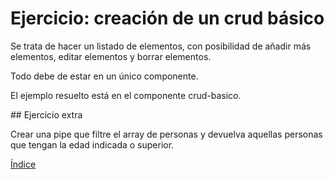 # Ejercicio: creación de un crud básico

Se trata de hacer un listado de elementos, con posibilidad de añadir más elementos, editar elementos y borrar elementos.

Todo debe de estar en un único componente.

El ejemplo resuelto está en el componente crud-basico.

## Ejercicio extra

Crear una pipe que filtre el array de personas y devuelva aquellas personas que tengan la edad indicada o superior.




[Índice](index.md)
